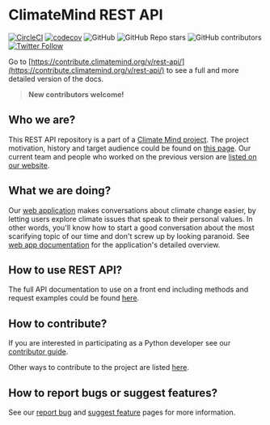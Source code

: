 # ClimateMind REST API

[![CircleCI](https://circleci.com/gh/ClimateMind/climatemind-backend/tree/develop.svg?style=shield)](https://app.circleci.com/pipelines/github/ClimateMind/climatemind-backend?branch=develop) [![codecov](https://codecov.io/gh/ClimateMind/climatemind-backend/branch/develop/graph/badge.svg?token=6OBPBQ6OBP)](https://codecov.io/gh/ClimateMind/climatemind-backend) ![GitHub](https://img.shields.io/github/license/ClimateMind/climatemind-backend) ![GitHub Repo stars](https://img.shields.io/github/stars/ClimateMind/climatemind-backend?style=social) ![GitHub contributors](https://img.shields.io/github/contributors/ClimateMind/climatemind-backend?style=social) [![Twitter Follow](https://img.shields.io/twitter/follow/Climate\_Mind?style=social)](https://twitter.com/intent/user?screen\_name=Climate\_Mind)

Go to [https://contribute.climatemind.org/v/rest-api/](https://contribute.climatemind.org/v/rest-api/) to see a full and more detailed version of the docs.

> **New contributors welcome!**

## Who we are?

This REST API repository is a part of a [Climate Mind project](https://climatemind.org/). The project motivation, history and target audience could be found on [this page](https://contribute.climatemind.org/v/about-the-project/). Our current team and people who worked on the previous version are [listed on our website](https://climatemind.org/#team).

## What we are doing?

Our [web application](https://app-frontend-prod-001.azurewebsites.net/) makes conversations about climate change easier, by letting users explore climate issues that speak to their personal values. In other words, you'll know how to start a good conversation about the most scarifying topic of our time and don't screw up by looking paranoid. See [web app documentation](https://docs.climatemind.org/) for the application's detailed overview.

## How to use REST API?

The full API documentation to use on a front end including methods and request examples could be found [here](https://climatemind.stoplight.io/docs/climatemind-backend/).

## How to contribute?

If you are interested in participating as a Python developer see our [contributor guide](docs/contribute-as-a-python-dev/).

Other ways to contribute to the project are listed [here](https://contribute.climatemind.org/v/how-to-contribute).

## How to report bugs or suggest features?

See our [report bug](contribute-as-a-python-dev/report-bug.md) and [suggest feature](contribute-as-a-python-dev/suggest-feature.md) pages for more information.

